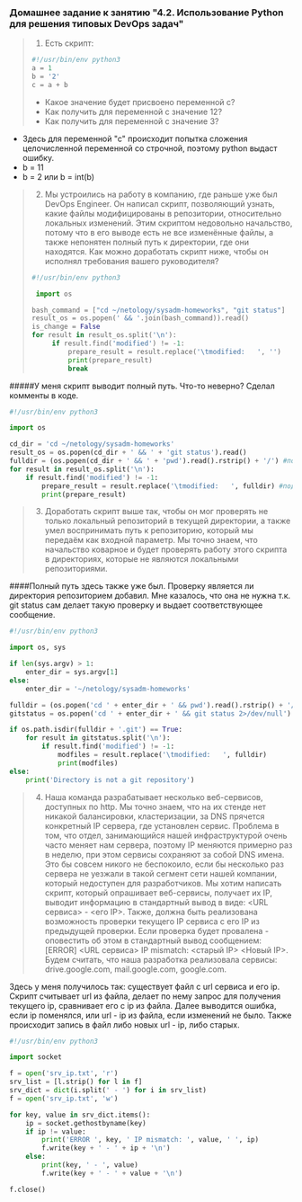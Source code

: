 ### Домашнее задание к занятию "4.2. Использование Python для решения типовых DevOps задач"

>1. Есть скрипт:
>	```python
>   #!/usr/bin/env python3
>	a = 1
>	b = '2'
>	c = a + b
>	```
>	* Какое значение будет присвоено переменной c?
>	* Как получить для переменной c значение 12?
>   * Как получить для переменной c значение 3?

* Здесь для переменной "с" происходит попытка сложения целочисленной переменной со строчной,
  поэтому python выдаст ошибку.
* b = 11
* b = 2 или b = int(b)

>2. Мы устроились на работу в компанию, где раньше уже был DevOps Engineer. Он написал скрипт, позволяющий узнать, какие файлы модифицированы в репозитории, относительно локальных изменений. Этим скриптом недовольно начальство, потому что в его выводе есть не все изменённые файлы, а также непонятен полный путь к директории, где они находятся. Как можно доработать скрипт ниже, чтобы он исполнял требования вашего руководителя?
>
>	```python
>   #!/usr/bin/env python3
>
>    import os
>
>	bash_command = ["cd ~/netology/sysadm-homeworks", "git status"]
>	result_os = os.popen(' && '.join(bash_command)).read()
>   is_change = False
>	for result in result_os.split('\n'):
>        if result.find('modified') != -1:
>            prepare_result = result.replace('\tmodified:   ', '')
>            print(prepare_result)
>            break
>
>	```

#####У меня скрипт выводит полный путь. Что-то неверно? Сделал комменты в коде.
```python
#!/usr/bin/env python3

import os

cd_dir = 'cd ~/netology/sysadm-homeworks'
result_os = os.popen(cd_dir + ' && ' + 'git status').read()
fulldir = (os.popen(cd_dir + ' && ' + 'pwd').read().rstrip() + '/') #полный путь до файлов
for result in result_os.split('\n'):
    if result.find('modified') != -1:
        prepare_result = result.replace('\tmodified:   ', fulldir) #подстановка полного пути до файлов
        print(prepare_result)
```

>3. Доработать скрипт выше так, чтобы он мог проверять не только локальный репозиторий в текущей директории, а также умел воспринимать путь к репозиторию, который мы передаём как входной параметр. Мы точно знаем, что начальство коварное и будет проверять работу этого скрипта в директориях, которые не являются локальными репозиториями.

####Полный путь здесь также уже был. Проверку является ли директория репозиторием добавил. Мне казалось, что она не нужна т.к. git status сам делает такую проверку и выдает соответствующее сообщение.

```python
#!/usr/bin/env python3

import os, sys

if len(sys.argv) > 1:
    enter_dir = sys.argv[1]
else:
    enter_dir = '~/netology/sysadm-homeworks'

fulldir = (os.popen('cd ' + enter_dir + ' && pwd').read().rstrip() + '/')
gitstatus = os.popen('cd ' + enter_dir + ' && git status 2>/dev/null').read()

if os.path.isdir(fulldir + '.git') == True:
    for result in gitstatus.split('\n'):
        if result.find('modified') != -1:
            modfiles = result.replace('\tmodified:   ', fulldir)
            print(modfiles)
else:
    print('Directory is not a git repository')
```

>4. Наша команда разрабатывает несколько веб-сервисов, доступных по http. Мы точно знаем, что на их стенде нет никакой балансировки, кластеризации, за DNS прячется конкретный IP сервера, где установлен сервис. Проблема в том, что отдел, занимающийся нашей инфраструктурой очень часто меняет нам сервера, поэтому IP меняются примерно раз в неделю, при этом сервисы сохраняют за собой DNS имена. Это бы совсем никого не беспокоило, если бы несколько раз сервера не уезжали в такой сегмент сети нашей компании, который недоступен для разработчиков. Мы хотим написать скрипт, который опрашивает веб-сервисы, получает их IP, выводит информацию в стандартный вывод в виде: <URL сервиса> - <его IP>. Также, должна быть реализована возможность проверки текущего IP сервиса c его IP из предыдущей проверки. Если проверка будет провалена - оповестить об этом в стандартный вывод сообщением: [ERROR] <URL сервиса> IP mismatch: <старый IP> <Новый IP>. Будем считать, что наша разработка реализовала сервисы: drive.google.com, mail.google.com, google.com.

Здесь у меня получилось так:
существует файл с url сервиса и его ip. Скрипт считывает url из файла, делает по нему запрос для
получения текущего ip, сравнивает его с ip из файла. Далее выводится ошибка, если ip 
поменялся, или url - ip из файла, если изменений не было. Также происходит запись в файл либо 
новых url - ip, либо старых. 

```python
#!/usr/bin/env python3

import socket

f = open('srv_ip.txt', 'r')
srv_list = [l.strip() for l in f]
srv_dict = dict(i.split(' - ') for i in srv_list)
f = open('srv_ip.txt', 'w')

for key, value in srv_dict.items():
    ip = socket.gethostbyname(key)
    if ip != value:
        print('ERROR ', key, ' IP mismatch: ', value, ' ', ip)
        f.write(key + ' - ' + ip + '\n')
    else:
        print(key, ' - ', value)
        f.write(key + ' - ' + value + '\n')

f.close()

```